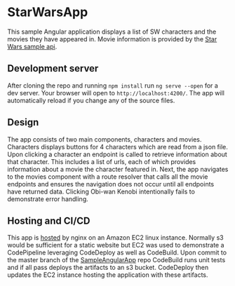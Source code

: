 # StarWarsApp

This sample Angular application displays a list of SW characters and the movies they have appeared in.  Movie information is provided by the [Star Wars sample api](https://swapi.co/).  

## Development server

After cloning the repo and running `npm install` run `ng serve --open` for a dev server. Your browser will open to `http://localhost:4200/`. The app will automatically reload if you change any of the source files.

## Design

The app consists of two main components, characters and movies.  Characters displays buttons for 4 characters which are read from a json file.  Upon clicking a character an endpoint is called to retrieve information about that character. This includes a list of urls, each of which provides information about a movie the character featured in.  Next, the app navigates to the movies component with a route resolver that calls all the movie endpoints and ensures the navigation does not occur until all endpoints have returned data.  Clicking Obi-wan Kenobi intentionally fails to demonstrate error handling.

## Hosting and CI/CD
This app is [hosted](http://www.mattssampleapps.com) by nginx on an Amazon EC2 linux instance.  Normally s3 would be sufficient for a static website but EC2 was used to demonstrate a CodePipeline leveraging CodeDeploy as well as CodeBuild.  Upon commit to the master branch of the [SampleAngularApp](https://github.com/MatthewBacalakis/SampleAngularApp) repo CodeBuild runs unit tests and if all pass  deploys the artifacts to an s3 bucket.  CodeDeploy then updates the EC2 instance hosting the application with these artifacts.  




